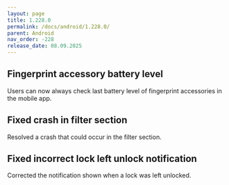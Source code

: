 ```yaml
---
layout: page
title: 1.228.0
permalink: /docs/android/1.228.0/
parent: Android
nav_order: -228
release_date: 08.09.2025
---
```


## Fingerprint accessory battery level
Users can now always check last battery level of fingerprint accessories in the mobile app.

## Fixed crash in filter section
Resolved a crash that could occur in the filter section.

## Fixed incorrect lock left unlock notification
Corrected the notification shown when a lock was left unlocked.